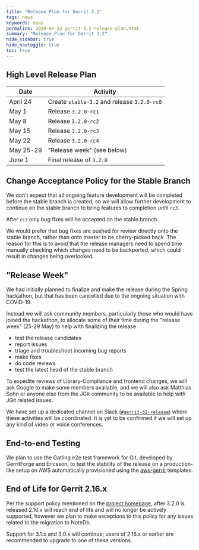 ```yaml
---
title: "Release Plan for Gerrit 3.2"
tags: news
keywords: news
permalink: 2020-04-22-gerrit-3.2-release-plan.html
summary: "Release Plan for Gerrit 3.2"
hide_sidebar: true
hide_navtoggle: true
toc: true
---
```


## High Level Release Plan

| Date      | Activity                                    |
|-----------|---------------------------------------------|
| April 24  | Create `stable-3.2` and release `3.2.0-rc0` |
| May 1     | Release `3.2.0-rc1`                         |
| May 8     | Release `3.2.0-rc2`                         |
| May 15    | Release `3.2.0-rc3`                         |
| May 22    | Release `3.2.0-rc4`                         |
| May 25-29 | "Release week" (see below)                  |
| June 1    | Final release of `3.2.0`                    |

## Change Acceptance Policy for the Stable Branch

We don't expect that all ongoing feature development will be completed before
the stable branch is created, so we will allow further development to continue
on the stable branch to bring features to completion *until `rc3`*.

After `rc3` only bug fixes will be accepted on the stable branch.

We would prefer that bug fixes are pushed for review directly onto the stable
branch, rather than onto master to be cherry-picked back. The reason for this
is to avoid that the release managers need to spend time manually checking
which changes need to be backported, which could result in changes being
overlooked.

## "Release Week"

We had initially planned to finalize and make the release during the Spring
hackathon, but that has been cancelled due to the ongoing situation with COVID-19.

Instead we will ask community members, particularly those who would have joined
the hackathon, to allocate some of their time during the "release week" (25-29 May)
to help with finalizing the release

- test the release candidates
- report issues
- triage and troubleshoot incoming bug reports
- make fixes
- do code reviews
- test the latest head of the stable branch

To expedite reviews of Library-Compliance and frontend changes, we will ask
Google to make some members available, and we will also ask Matthias Sohn or
anyone else from the JGit community to be available to help with JGit related
issues.

We have set up a dedicated channel on Slack
([`#gerrit-32-release`](https://gerritcodereview.slack.com/archives/C0128RZFSR3))
where these activities will be coordinated. It is yet to be confirmed if we will
set up any kind of video or voice conferences.

## End-to-end Testing

We plan to use the Gatling e2e test framework for Git, developed by GerritForge
and Ericsson, to test the stability of the release on a production-like setup on
AWS automatically provisioned using the [aws-gerrit](https://gerrit.googlesource.com/aws-gerrit)
templates.

## End of Life for Gerrit 2.16.x

Per the support policy mentioned on the [project homepage](https://www.gerritcodereview.com/#support),
after 3.2.0 is released 2.16.x will reach end of life and will no longer be
actively supported, however we plan to make exceptions to this policy for
any issues related to the migration to NoteDb.

Support for 3.1.x and 3.0.x will continue; users of 2.16.x or earlier are
recommended to upgrade to one of these versions.
